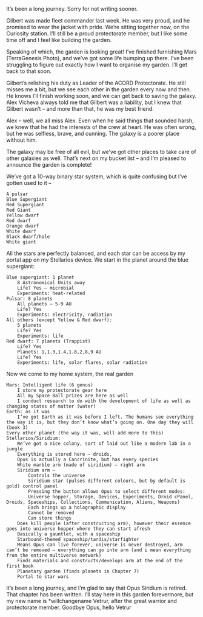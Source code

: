 

It’s been a long journey. Sorry for not writing sooner.

Gilbert was made fleet commander last week. He was very proud, and he promised to wear the jacket with pride. We’re sitting together now, on the Curiosity station. I’ll still be a proud protectorate member, but I like some time off and I feel like building the garden.

Speaking of which, the garden is looking great! I’ve finished furnishing Mars (TerraGenesis Photo), and we’ve got some life bumping up there. I’ve been struggling to figure out exactly how I want to organise my garden. I’ll get back to that soon.

Gilbert’s relishing his duty as Leader of the ACORD Protectorate. He still misses me a bit, but we see each other in the garden every now and then. He knows I’ll finish working soon, and we can get back to saving the galaxy. Alex Vicheva always told me that Gilbert was a liability, but I knew that Gilbert wasn’t – and more than that, he was my best friend.

Alex –  well, we all miss Alex. Even when he said things that sounded harsh, we knew that he had the interests of the crew at heart. He was often wrong, but he was selfless, brave, and cunning. The galaxy is a poorer place without him.

The galaxy may be free of all evil, but we’ve got other places to take care of other galaxies as well. That’s next on my bucket list – and I’m pleased to announce the garden is complete!

We’ve got a 10-way binary star system, which is quite confusing but I’ve gotten used to it –

    A pulsar
    Blue Supergiant
    Red Supergiant
    Red Giant
    Yellow dwarf
    Red dwarf
    Orange dwarf
    White dwarf
    Black dwarf/hole
    White giant

All the stars are perfectly balanced, and each star can be access by my portal app on my Stellarios device. We start in the planet around the blue supergiant:

    Blue supergiant: 1 planet
        8 Astronomical Units away
        Life? Yes – microbial
        Experiments: heat-related
    Pulsar: 8 planets
        All planets – 5-9 AU
        Life? Yes
        Experiments: electricity, radiation
    All others (except Yellow & Red dwarf):
        5 planets
        Life? Yes
        Experiments: life
    Red dwarf: 7 planets (Trappist)
        Life? Yes
        Planets: 1,1.3,1.4,1.8,2,8,9 AU
        Life? Yes
        Experiments: life, solar flares, solar radiation

Now we come to my home system, the real garden

    Mars: Intelligent life (6 genus)
        I store my protectorate gear here
        All my Space Ball prizes are here as well
        I conduct research to do with the development of life as well as changing states of matter (water)
    Earth: as it was
        I’ve got Earth as it was before I left. The humans see everything the way it is, but they don’t know what’s going on. One day they will (book 3)
    Every other planet (the way it was, will add more to this)
    Stellarios/Siridium:
        We’ve got a nice colony, sort of laid out like a modern lab in a jungle
        Everything is stored here – droids,
        Opus is actually a Cancrinite, but has every species
        White marble arm (made of siridium) – right arm
        Siridium arm –
            Controls the universe
            Siridium star (pulses different colours, but by default is gold) control panel
            Pressing the button allows Opus to select different modes:
            Universe hopper, Storage, Devices, Experiments, Droid cPanel, Droids, Spaceships, Collections, Communication, Aliens, Weapons)
            Each brings up a holographic display
            Cannot be removed
            Can store things
        Does kill people (after constructing arm), however their essence goes into universe hopper where they can start afresh
        Basically a gauntlet, with a spaceship
        Starbound-themed spaceship/tardis/starfighter
        Means Opus can live forever, universe is never destroyed, arm can’t be removed – everything can go into arm (and i mean everything from the entire multiverse network)
        Finds materials and constructs/develops arm at the end of the first book
        Planetary garden (finds planets in Chapter 7)
        Portal to star wars

It’s been a long journey, and I’m glad to say that Opus Siridium is retired. That chapter has been written. I’ll stay here in this garden forevermore, but my new name is *willchangename Vetrur, after the great warrior and protectorate member. Goodbye Opus, hello Vetrur
